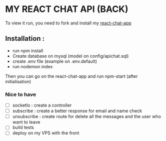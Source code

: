 # MY REACT CHAT API (BACK)

To view it run, you need to fork and install my [react-chat-app](https://github.com/alyson-b69/react-chat-app)

## Installation :

- run npm install
- Create database on mysql (model on config/apichat.sql)
- create .env file (example on .env.default)
- run nodemon index

Then you can go on the react-chat-app and run npm-start (after initialisation)

### Nice to have

- [ ] socketIo : create a controller
- [ ] subscribe : create a better response for email and name check
- [ ] unsubscribe : create route for delete all the messages and the user who want to leave
- [ ] build tests
- [ ] deploy on my VPS with the front
